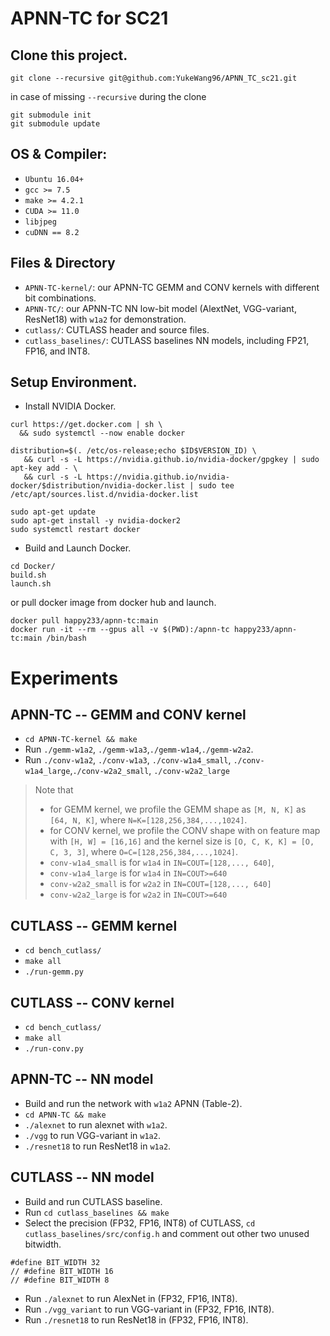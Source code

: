 # APNN-TC for SC21


## Clone this project.
```
git clone --recursive git@github.com:YukeWang96/APNN_TC_sc21.git
```
in case of missing `--recursive` during the clone
```
git submodule init
git submodule update
```

## OS & Compiler:
+ `Ubuntu 16.04+`
+ `gcc >= 7.5`
+ `make >= 4.2.1`
+ `CUDA >= 11.0`
+ `libjpeg`
+ `cuDNN == 8.2`

## Files & Directory
+ `APNN-TC-kernel/`: our APNN-TC GEMM and CONV kernels with different bit combinations.
+ `APNN-TC/`: our APNN-TC NN low-bit model (AlextNet, VGG-variant, ResNet18) with `w1a2` for demonstration.
+ `cutlass/`: CUTLASS header and source files.
+ `cutlass_baselines/`: CUTLASS baselines NN models, including FP21, FP16, and INT8.


## Setup Environment.
+ Install NVIDIA Docker.
```
curl https://get.docker.com | sh \
  && sudo systemctl --now enable docker

distribution=$(. /etc/os-release;echo $ID$VERSION_ID) \
   && curl -s -L https://nvidia.github.io/nvidia-docker/gpgkey | sudo apt-key add - \
   && curl -s -L https://nvidia.github.io/nvidia-docker/$distribution/nvidia-docker.list | sudo tee /etc/apt/sources.list.d/nvidia-docker.list

sudo apt-get update
sudo apt-get install -y nvidia-docker2
sudo systemctl restart docker
```

+ Build and Launch Docker.
```
cd Docker/
build.sh
launch.sh
```
or pull docker image from docker hub and launch.
```
docker pull happy233/apnn-tc:main
docker run -it --rm --gpus all -v $(PWD):/apnn-tc happy233/apnn-tc:main /bin/bash
```

# Experiments
## APNN-TC -- GEMM and CONV kernel
+ `cd APNN-TC-kernel && make`
+ Run `./gemm-w1a2`, `./gemm-w1a3`,`./gemm-w1a4`,`./gemm-w2a2`.
+ Run `./conv-w1a2`, `./conv-w1a3`, `./conv-w1a4_small`, `./conv-w1a4_large`,`./conv-w2a2_small`, `./conv-w2a2_large`
> Note that 
> + for GEMM kernel, we profile the GEMM shape as `[M, N, K]` as `[64, N, K]`, where `N=K=[128,256,384,...,1024]`.
> + for CONV kernel, we profile the CONV shape with on feature map with `[H, W] = [16,16]` and the kernel size is `[O, C, K, K] = [O, C, 3, 3]`, where `O=C=[128,256,384,...,1024]`. 
> + `conv-w1a4_small` is for `w1a4` in `IN=COUT=[128,..., 640]`, 
> + `conv-w1a4_large` is for `w1a4` in `IN=COUT>=640`
> + `conv-w2a2_small` is for `w2a2` in `IN=COUT=[128,..., 640]`
> + `conv-w2a2_large` is for `w2a2` in `IN=COUT>=640`
<!-- ···
For APMM, please use the following versions. Note: M64, N=K=128, 256, ..., 1024.
apmm-w1a2: V71. [Same]
apmm-w1a3: V87. [Speed is slightly (6.5%) slower than reported.]
apmm-w1a4: V78. [Same]
apmm-w2a2: V72. [Current speed is slightly faseter than reported speed.]
apmm-w1a5: V88. [Speed is 15% lower than reported.]
apmm-w1a8: V77. [Same]
apmm-w2a6: V89. [Speed is 13% lower than reported.]
apmm-w2a8: V76. [Same] -->

<!-- For AP-Conv, please use the following versions. Note: H=W=16, CIN=COUT=128, 256, ..., 1024 -->

<!-- ap-conv-w1a2: V51. [Speed is 16% faster than reported.] -->
<!-- ap-conv-w1a3: V59. [For CIN=COUT=128, ..., 512, same as reported. For larger size, need to use w1a4]

ap-conv-w1a4_small: V53 & V54. 
[For CIN=COUT=128,..., 640, use V53. For larger size, use V54. Overall, current speed is 16% faster than reported.]

ap-conv-w2a2: V48 & V49. [For CIN=COUT=128,..., 640, use V48. For larger size, use V49. Overall, current speed is 17% faster than reported.] -->
<!-- ap-conv-w1a5: V91. [15% faster than reported.]
ap-conv-w1a8: V55 & V56. [For CIN=COUT=128,256, use V55. For larger size, use V56. Overall, current speed is 38% faster than reported.]
ap-conv-w2a6: V92. [10% slower than reported.]
ap-conv-w2a8: V93. [19% faster than reported.]
··· -->

## CUTLASS -- GEMM kernel
+ `cd bench_cutlass/`
+ `make all`
+ `./run-gemm.py`

## CUTLASS -- CONV kernel
+ `cd bench_cutlass/`
+ `make all`
+ `./run-conv.py`

## APNN-TC -- NN model  
+ Build and run the network with `w1a2` APNN (Table-2). 
+ `cd APNN-TC && make`
+ `./alexnet` to run alexnet with `w1a2`.
+ `./vgg` to run VGG-variant in `w1a2`. 
+ `./resnet18` to run ResNet18 in `w1a2`.

## CUTLASS -- NN model  
+ Build and run CUTLASS baseline.
+ Run `cd cutlass_baselines && make`
+  Select the precision (FP32, FP16, INT8) of CUTLASS, `cd cutlass_baselines/src/config.h` and comment out other two unused bitwidth.
```
#define BIT_WIDTH 32
// #define BIT_WIDTH 16
// #define BIT_WIDTH 8
```

+ Run `./alexnet` to run AlexNet in (FP32, FP16, INT8).
+ Run `./vgg_variant` to run VGG-variant in (FP32, FP16, INT8).
+ Run `./resnet18` to run ResNet18 in (FP32, FP16, INT8).